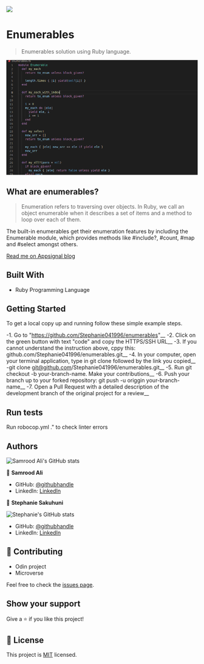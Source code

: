 
![](https://img.shields.io/badge/Microverse-blueviolet)

# Enumerables

> Enumerables solution using Ruby language.

![screenshot](./assets/img.png)

## What are enumerables?
>Enumeration refers to traversing over objects. In Ruby, we call an object enumerable when it describes a set of items and a method to loop over each of them.

The built-in enumerables get their enumeration features by including the Enumerable module, which provides methods like #include?, #count, #map and #select amongst others.

[Read me on Appsignal blog](https://blog.appsignal.com/2018/05/29/ruby-magic-enumerable-and-enumerator.html) 


## Built With

- Ruby Programming Language

## Getting Started

To get a local copy up and running follow these simple example steps.

-1. Go to "https://github.com/Stephanie041996/enumerables"__
-2. Click on the green button with text "code" and copy the  HTTPS/SSH URL__
-3. If you cannot understand the instruction above, cppy this: github.com/Stephanie041996/enumerables.git__
-4. In your computer, open your terminal application, type in git clone followed by the link you copied__
-git clone git@github.com/Stephanie041996/enumerables.git__
-5. Run git checkout -b your-branch-name. Make your contributions__
-6. Push your branch up to your forked repository: git push -u origgin your-branch-name__
-7. Open a Pull Request with a detailed description of the development branch of the original project for a review__
## Run tests

Run robocop.yml ." to check linter errors

## Authors

![Samrood Ali's GitHub stats](https://github-readme-stats.vercel.app/api?username=SamroodAli&count_private=true&theme=dark&show_icons=true)

👤 **Samrood Ali**
- GitHub: [@githubhandle](https://github.com/SamroodAli)
- LinkedIn: [LinkedIn](https://www.linkedin.com/in/samrood-ali/)

👤 **Stephanie Sakuhuni**

![Stephanie's GitHub stats](https://github-readme-stats.vercel.app/api?username=stephanie041996&count_private=true&theme=dark&show_icons=true)


- GitHub: [@githubhandle](stephanie041996)
- LinkedIn: [LinkedIn](https://www.linkedin.com/in/stephanie-sakuhuni-a81029140/)

## 🤝 Contributing

- Odin project
- Microverse

Feel free to check the [issues page](issues/).

## Show your support

Give a ⭐️ if you like this project!

## 📝 License

This project is [MIT](lic.url) licensed.
